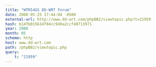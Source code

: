```yaml
---
title: "WTR54GS DD-WRT Forum"
date: 2008-05-25 17:44:04 -0500
external-url: http://www.dd-wrt.com/phpBB2/viewtopic.php?t=21959
hash: b14fb015614f84cc949a2ccf40713971
year: 2008
month: 05
scheme: http
host: www.dd-wrt.com
path: /phpBB2/viewtopic.php
query:
    t: "21959"
---
```



